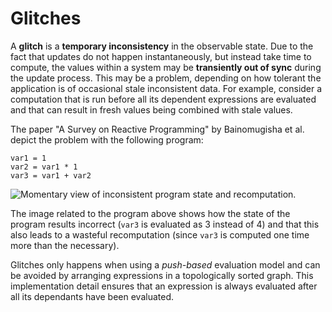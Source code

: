 # Glitches

A **glitch** is a **temporary inconsistency** in the observable state. Due to the fact that updates do not happen instantaneously, but instead take time to compute, the values within a system may be **transiently out of sync** during the update process. This may be a problem, depending on how tolerant the application is of occasional stale inconsistent data.
For example, consider a computation that is run before all its dependent expressions are evaluated and that can result in fresh values being combined with stale values.

The paper "A Survey on Reactive Programming" by Bainomugisha et al. depict the problem with the following program:

```code
var1 = 1
var2 = var1 * 1
var3 = var1 + var2
```

![Momentary view of inconsistent program state and recomputation.](http://i61.tinypic.com/2dl5ftd.png)

The image related to the program above shows how the state of the program results incorrect (`var3` is evaluated as 3 instead of 4) and that this also leads to a wasteful recomputation (since `var3` is computed one time more than the necessary).

Glitches only happens when using a *push-based* evaluation model and can be avoided by arranging expressions in a topologically sorted graph. This implementation detail ensures that an expression is always evaluated after all its dependants have been evaluated.
